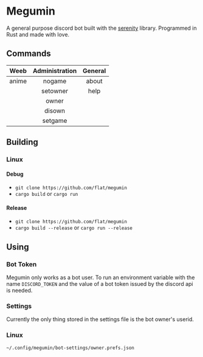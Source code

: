 # Megumin

A general purpose discord bot built with the [serenity](https://github.com/zeyla/serenity) library. Programmed in Rust and made with love.

## Commands

| Weeb | Administration | General |
| :---: | :---: | :---: |
| anime | nogame | about |
| | setowner | help |
| | owner | | info|
| | disown | | |
| | setgame | | | 

## Building

### Linux

#### Debug
* `git clone https://github.com/flat/megumin`
* `cargo build` or `cargo run`

#### Release
* `git clone https://github.com/flat/megumin`
* `cargo build --release` or `cargo run --release`

## Using

### Bot Token
Megumin only works as a bot user. To run an environment variable with the name `DISCORD_TOKEN` and the value of a bot token issued by the discord api is needed.

### Settings
Currently the only thing stored in the settings file is the bot owner's userid.

### Linux
`~/.config/megumin/bot-settings/owner.prefs.json`
